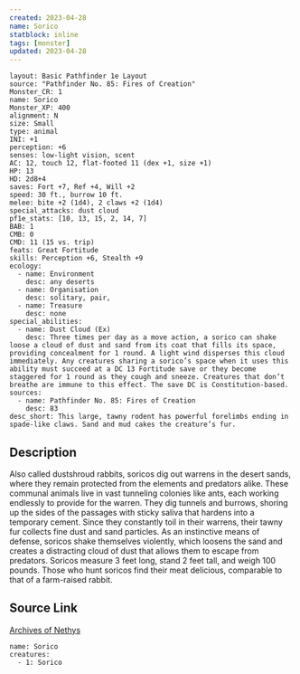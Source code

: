 ```yaml
---
created: 2023-04-28
name: Sorico
statblock: inline
tags: [monster]
updated: 2023-04-28
---
```

```statblock
layout: Basic Pathfinder 1e Layout
source: "Pathfinder No. 85: Fires of Creation"
Monster_CR: 1
name: Sorico
Monster_XP: 400
alignment: N
size: Small
type: animal
INI: +1
perception: +6
senses: low-light vision, scent
AC: 12, touch 12, flat-footed 11 (dex +1, size +1)
HP: 13
HD: 2d8+4
saves: Fort +7, Ref +4, Will +2
speed: 30 ft., burrow 10 ft.
melee: bite +2 (1d4), 2 claws +2 (1d4)
special_attacks: dust cloud
pf1e_stats: [10, 13, 15, 2, 14, 7]
BAB: 1
CMB: 0
CMD: 11 (15 vs. trip)
feats: Great Fortitude
skills: Perception +6, Stealth +9
ecology:
  - name: Environment
    desc: any deserts
  - name: Organisation
    desc: solitary, pair,
  - name: Treasure
    desc: none
special_abilities:
  - name: Dust Cloud (Ex)
    desc: Three times per day as a move action, a sorico can shake loose a cloud of dust and sand from its coat that fills its space, providing concealment for 1 round. A light wind disperses this cloud immediately. Any creatures sharing a sorico’s space when it uses this ability must succeed at a DC 13 Fortitude save or they become staggered for 1 round as they cough and sneeze. Creatures that don’t breathe are immune to this effect. The save DC is Constitution-based.
sources:
  - name: Pathfinder No. 85: Fires of Creation
    desc: 83
desc_short: This large, tawny rodent has powerful forelimbs ending in spade-like claws. Sand and mud cakes the creature’s fur.
```
## Description
Also called dustshroud rabbits, soricos dig out warrens in the desert sands, where they remain protected from the elements and predators alike. These communal animals live in vast tunneling colonies like ants, each working endlessly to provide for the warren. They dig tunnels and burrows, shoring up the sides of the passages with sticky saliva that hardens into a temporary cement. Since they constantly toil in their warrens, their tawny fur collects fine dust and sand particles. As an instinctive means of defense, soricos shake themselves violently, which loosens the sand and creates a distracting cloud of dust that allows them to escape from predators. Soricos measure 3 feet long, stand 2 feet tall, and weigh 100 pounds. Those who hunt soricos find their meat delicious, comparable to that of a farm-raised rabbit.
## Source Link
[Archives of Nethys](https://aonprd.com/MonsterDisplay.aspx?ItemName=Sorico)
```encounter-table
name: Sorico
creatures:
  - 1: Sorico
```
